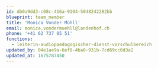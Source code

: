 ```yaml
---
id: db0a9dd3-c08c-416a-9104-5048242282bb
blueprint: team_member
title: 'Monica Vonder Mühll'
email: monica.vondermuehll@landenhof.ch
phone: '+41 62 737 05 51'
functions:
  - leiterin-audiopaedagogischer-dienst-vorschulbereich
updated_by: 04e1ae9a-6ef8-4ba0-931b-7cd69cc0d3a2
updated_at: 1675787450
---
```

